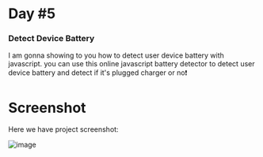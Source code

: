 # Day #5

### Detect Device Battery
I am gonna showing to you how to detect user device battery with javascript. you can use this online javascript battery detector to detect user device battery and detect if it's plugged charger or no❗️

# Screenshot
Here we have project screenshot: 

![image](https://github.com/SelcukOzbilgi/100-days-of-javascript/assets/139876996/e7af8cce-0796-4618-9e83-59b2fc70e7e2)
